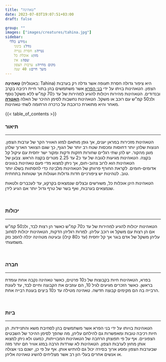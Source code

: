 ```yaml
---
title: "טאהינה"
date: 2023-07-03T19:07:51+03:00
draft: false

group: ""
images: ["images/creatures/tahina.jpg"]
sidebar:
  מידע כללי:
    גודל: בינוני
    נטייה: חסרת נטייה
    מזון: אוכלת כל
    שפה: אין
    מקום מחייה: ערבות הצפון
    משך חיים: 40 שנה
---
```


**טָאהִינַה** (באנגלית: Tahina) היא ציפור גדולה חסרת תעופה אשר גדלה רק בערבות הצפון. הטאהינות בויתו על ידי [בני הפרא](../../races/wildlings) אשר משתמשים בהן בתור חיית רכיבה בקרב ובנדודים. הטאהינות מהירות ויכולות להגיע למהירות של עד כ70 קמ"ש ללא משקל נוסף ולכ50 קמ"ש עם רוכב או משקל. הטאהינות נחשבות לסימן ההיכר של האלה [**האטרה**](../../deities/hatera) מאחר והיא מתוארת כרוכבת על כרכרה הרתומה לשתי טאהינות.

<!--more-->

{{< table_of_contents >}}

### תיאור

---

הטאהינות מזכירות במראן יענים, אך גופן מותאם למזג האוויר הקר של ערבות הצפון. הנוצות שלהן יותר דחוסות ומכסות שטח רב יותר של הגוף, כך שגם הצוואר הארוך שלהן מוגן מהקור. יש להן שתי רגליים שחורות חזקות ודקות ומקור ישר יחסית עם עיקול קל בקצה. הטאהינות מגיעות לגובה של עד כ2 עד 2.25 מטרים בקצה הראש. צבען של הטאהינות הוא לרוב צהוב-חום, אך ניתן למצוא מדי פעם טאהינות בגוונים אדומים-חומים. לקראת החורף פרוותן של הטאהינות מלבינה כדי להסתוות בשלג יותר טוב. לטהינות יש ציפורניים חדות גדולות ועגולות אך שטוחות בתחתית.

הטאהינות הינן אוכלות כל, משורשים ובצלים שנמצאים בקרקע, עד לעכברים ולטאות שנמצאים בערבות, ואף בשר של טרף גדול יותר אם הגיע לידן.

&nbsp;

### יכולות

---

הטאהינות יכולות להגיע למהירות של עד כ70 קמ"ש כאשר הן רצות לבד, ולכ50 קמ"ש אם הן רצות עם משקל או רוכב עליהן. למרות רגליהן הדקות, הטאהינות יכולות לסחוב עליהן משקל של אדם בוגר אך קל יחסית (עד כ80 קילו) ובעיטה מטהינה יכלה להסב נזק משמעותי.

&nbsp;

### חברה

---

בפרא, הטאהינות חיות בקבוצות של כ10 פרטים, כאשר טאהינה נקבה אחת עומדת בראשן. כאשר הזכרים מגיעים לגיל 10, הם עוזבים את הקבוצה וחיים לבד, עד לעונת הרבייה בה הם מקימים קבוצה חדשה. טאהינה מטילה עד כ10 ביצים בעונת רבייה אחת.

&nbsp;

### ביות

---

הטאהינות בויותו על ידי בני הפרא אשר משתמשים בהן לסחיבת משא והתניידות. הן חיות רכיבה טובות ומאפשרות גם להילחם עליהן, מה שהפך לסימן ההיכר של השבטים הצפוניים. אף על פי תפוצתן הרחבה של הטאהינות המבוייתות, כמעט ולא ניתן למצוא אותן מחוץ לערבות הצפון. הטאהינות לא שורדות הרבה במזג אוויר חם יותר מזה שבערבות הצפון ומסע ארוך בסירה יכול גם להתיש אותן. אף על פי כן, ישנם בני אצולה או אנשים אחרים בעלי הון רב אשר מצליחים להשיג טאהינה אליהן.
